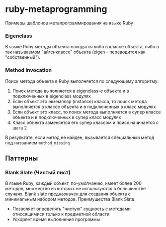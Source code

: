 # ruby-metaprogramming
Примеры шаблонов метапрограммирования на языке Ruby

### Eigenclass
В языке Ruby методы объекта находятся либо в классе объекта, либо в так называемом "айгенклассе" объекта 
(eigen - переводится как "собственный").

### Method Invocation
Поиск метода объекта в Ruby выполняется по следующему алгоритму:  
 1. Поиск метода выполняется в eigenclass-e объекта и в подключенных в eigenclass модулях
 2. Если объект это экземпляр (instance) класса, то поиск метода выполняется в классе объекта и в подключенных в класс модулях
 3. Если объект это класс, то поиск метода выполняется в супер классе объекта и в подключенных в супер класс модулях
 4. Класс объекта заменяется его супер классом и поиск начинается с шага 2

В результате, если метод не найден, вызывается специальный метод под названием `method_missing`

## Паттерны

### Blank Slate (Чистый лист)
В языке Ruby, каждый объект, по-умолчанию, имеет более 200 методов, множество из которых не используются в большинстве случаях.
Blank slate предназначен для создания объекта с минимальным набором методов.
Преимущества Blank Slate:
 * Позволяет определять "чистую" сущность с методами относящимися только к предметной области
 * Ускоряет время выполнения программы


